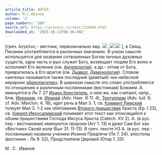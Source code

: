 ```yaml
---
article_title: АНГЕЛ
author: М.С.Иванов
volume: '2'
page_numbers: '289'
source_url: https://pravenc.ru/text/115044.html
downloaded_at: '2025-10-13T08:36:49Z'
---
```


[греч. ἄγγελος - вестник, первоначально евр. ![](https://pravenc.ru/char/2712331/x26alm/image.png) ,![](https://pravenc.ru/char/2712331/(x3f)/image.png) ![](https://pravenc.ru/char/26062/malx92AK/image.png) ], в Свящ. Писании употребляется в различных значениях. В узком смысле используется для названия сотворенных Богом личных духовных существ, одна часть к-рых служит Богу, возвещает людям Его волю и исполняет Его веления (см. [Ангелология](https://pravenc.ru/text/Ангелология.html)), а др.- отпав от Бога, превратилась в Его врагов (см. [Диавол](https://pravenc.ru/text/Диавол.html), [Демонология](https://pravenc.ru/text/Демонология.html)). Словом «ангелы» называется также последний (девятый) чин небесной иерархии [«Ареопагитик»](<https://pravenc.ru/text/ Ареопагитик .html>). В широком смысле это слово употребляется по отношению к различным посланникам (вестникам) Божиим. А. именуется в Лк 7. 27 [Иоанн Креститель](<https://pravenc.ru/text/Иоанн Креститель.html>), о нем же, как считают, напр., блж. [Иероним](https://pravenc.ru/text/Иероним.html), св. [Ириней](https://pravenc.ru/text/Ириней.html) (Adv. Haer. III 11. 4), [Тертуллиан](https://pravenc.ru/text/Тертуллиан.html) (Adv. Iud. 9; cf. Adv. Marcion. 4. 18), идет речь в Мал 3. 1; св. [Климент Римский](<https://pravenc.ru/text/Климент Римский.html>) толкует Мал 3. 1-2 как обетование [Второго пришествия](<https://pravenc.ru/text/Второго пришествия.html>) Христа (Ep. I 23), св. [Кирилл Иерусалимский](<https://pravenc.ru/text/Кирилл Иерусалимский.html>) понимает этот текст как относящийся к обоим пришествиям Господа Иисуса Христа (Catech. XV 2). А. (в рус. пер.- вестниками) именуются пророки (Агг 1. 13) и даже Сам Бог как «Вестник» Своей воли (Быт 31. 11-13). В греч. тексте НЗ А. (в рус. пер.- посланными) названы ученики Иоанна Предтечи (Лк 7. 24), апостолы (вестники - Лк 9. 52), Предстоятели Церквей (Откр 1. 20).

М .  С .  Иванов

